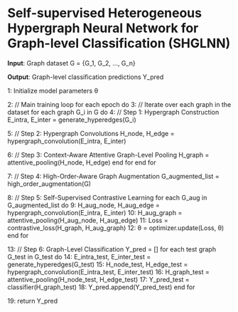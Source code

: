 # Self-supervised Heterogeneous Hypergraph Neural Network for Graph-level Classification (SHGLNN)

**Input**: Graph dataset G = {G_1, G_2, ..., G_n}

**Output**: Graph-level classification predictions Y_pred

1: Initialize model parameters θ

2: // Main training loop
   for each epoch do
3:    // Iterate over each graph in the dataset
      for each graph G_i in G do
4:       // Step 1: Hypergraph Construction
         E_intra, E_inter = generate_hyperedges(G_i)
        
5:       // Step 2: Hypergraph Convolutions
         H_node, H_edge = hypergraph_convolution(E_intra, E_inter)
        
6:       // Step 3: Context-Aware Attentive Graph-Level Pooling
         H_graph = attentive_pooling(H_node, H_edge)
      end for
   end for

7: // Step 4: High-Order-Aware Graph Augmentation
   G_augmented_list = high_order_augmentation(G)

8: // Step 5: Self-Supervised Contrastive Learning
   for each G_aug in G_augmented_list do
9:    H_aug_node, H_aug_edge = hypergraph_convolution(E_intra, E_inter)
10:   H_aug_graph = attentive_pooling(H_aug_node, H_aug_edge)
11:   Loss = contrastive_loss(H_graph, H_aug_graph)
12:   θ = optimizer.update(Loss, θ)
   end for

13: // Step 6: Graph-Level Classification
   Y_pred = []
   for each test graph G_test in G_test do
14:   E_intra_test, E_inter_test = generate_hyperedges(G_test)
15:   H_node_test, H_edge_test = hypergraph_convolution(E_intra_test, E_inter_test)
16:   H_graph_test = attentive_pooling(H_node_test, H_edge_test)
17:   Y_pred_test = classifier(H_graph_test)
18:   Y_pred.append(Y_pred_test)
   end for

19: return Y_pred
